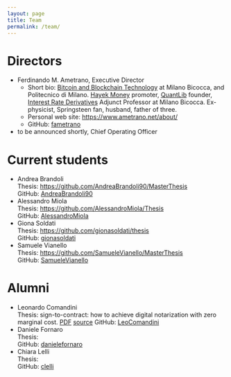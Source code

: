 ```yaml
---
layout: page
title: Team
permalink: /team/
---
```


# Directors

* Ferdinando M. Ametrano, Executive Director
  * Short bio: [Bitcoin and Blockchain Technology](https://www.ametrano.net/bbt/) at
               Milano Bicocca, and Politecnico di Milano.
               [Hayek Money](https://ssrn.com/abstract=2425270) promoter,
               [QuantLib](https://www.quantlib.org) founder,
               [Interest Rate Derivatives](https://www.ametrano.net/ird/)
               Adjunct Professor at Milano Bicocca.
               Ex-physicist, Springsteen fan, husband, father of three.
  * Personal web site: <https://www.ametrano.net/about/>
  * GitHub: [fametrano](https://github.com/fametrano)
* to be announced shortly, Chief Operating Officer

# Current students

* Andrea Brandoli  
  Thesis: <https://github.com/AndreaBrandoli90/MasterThesis>  
  GitHub: [AndreaBrandoli90](https://github.com/AndreaBrandoli90)
* Alessandro Miola  
  Thesis: <https://github.com/AlessandroMiola/Thesis>   
  GitHub: [AlessandroMiola](https://github.com/AlessandroMiola)
* Giona Soldati  
  Thesis: <https://github.com/gionasoldati/thesis>  
  GitHub: [gionasoldati](https://github.com/gionasoldati)
* Samuele Vianello  
  Thesis: <https://github.com/SamueleVianello/MasterThesis>  
  GitHub: [SamueleVianello](https://github.com/SamueleVianello)

# Alumni

* Leonardo Comandini  
  Thesis: sign-to-contract: how to achieve digital notarization with zero marginal cost. [PDF](https://www.politesi.polimi.it/bitstream/10589/140124/1/2018_04_Comandini.pdf) [source](https://github.com/LeoComandini/Thesis)
  GitHub: [LeoComandini](https://github.com/LeoComandini)
* Daniele Fornaro  
  Thesis:  
  GitHub: [danielefornaro](https://github.com/danielefornaro)
* Chiara Lelli  
  Thesis:  
  GitHub: [clelli](https://github.com/clelli)
